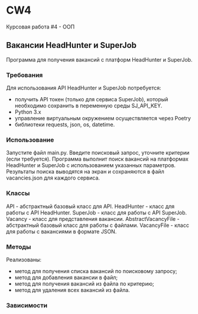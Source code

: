 # CW4
Курсовая работа #4 - ООП

## Вакансии HeadHunter и SuperJob

Программа для получения вакансий с платформ HeadHunter и SuperJob.

### Требования
Для использования API HeadHunter и SuperJob потребуется:
- получить API токен (только для сервиса SuperJob), который необходимо сохранить в переменную среды SJ_API_KEY.
- Python 3.x
- управление виртуальным окружением осуществляется через Poetry
- библиотеки requests, json, os, datetime. 

### Использование
Запустите файл main.py.
Введите поисковый запрос, уточните критерии (если требуется).
Программа выполнит поиск вакансий на платформах HeadHunter и SuperJob с использованием указанных параметров.
Результаты поиска выводятся на экран и сохраняются в файл vacancies.json для каждого сервиса.

### Классы
API - абстрактный базовый класс для API.
HeadHunter - класс для работы с API HeadHunter.
SuperJob - класс для работы с API SuperJob.
Vacancy - класс для представления вакансии.
AbstractVacancyFile - абстрактный базовый класс для работы с файлами.
VacancyFile - класс для работы с вакансиями в формате JSON.

### Методы
Реализованы:
- метод для получения списка вакансий по поисковому запросу;
- метод для добавления вакансии в файл;
- метод для получения вакансий из файла по критерию;
- метод для удаления всех вакансий из файла.

### Зависимости

